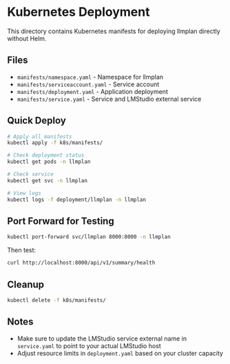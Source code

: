 # Kubernetes Deployment

This directory contains Kubernetes manifests for deploying llmplan directly without Helm.

## Files

- `manifests/namespace.yaml` - Namespace for llmplan
- `manifests/serviceaccount.yaml` - Service account
- `manifests/deployment.yaml` - Application deployment
- `manifests/service.yaml` - Service and LMStudio external service

## Quick Deploy

```bash
# Apply all manifests
kubectl apply -f k8s/manifests/

# Check deployment status
kubectl get pods -n llmplan

# Check service
kubectl get svc -n llmplan

# View logs
kubectl logs -f deployment/llmplan -n llmplan
```

## Port Forward for Testing

```bash
kubectl port-forward svc/llmplan 8000:8000 -n llmplan
```

Then test:

```bash
curl http://localhost:8000/api/v1/summary/health
```

## Cleanup

```bash
kubectl delete -f k8s/manifests/
```

## Notes

- Make sure to update the LMStudio service external name in `service.yaml` to point to your actual LMStudio host
- Adjust resource limits in `deployment.yaml` based on your cluster capacity
